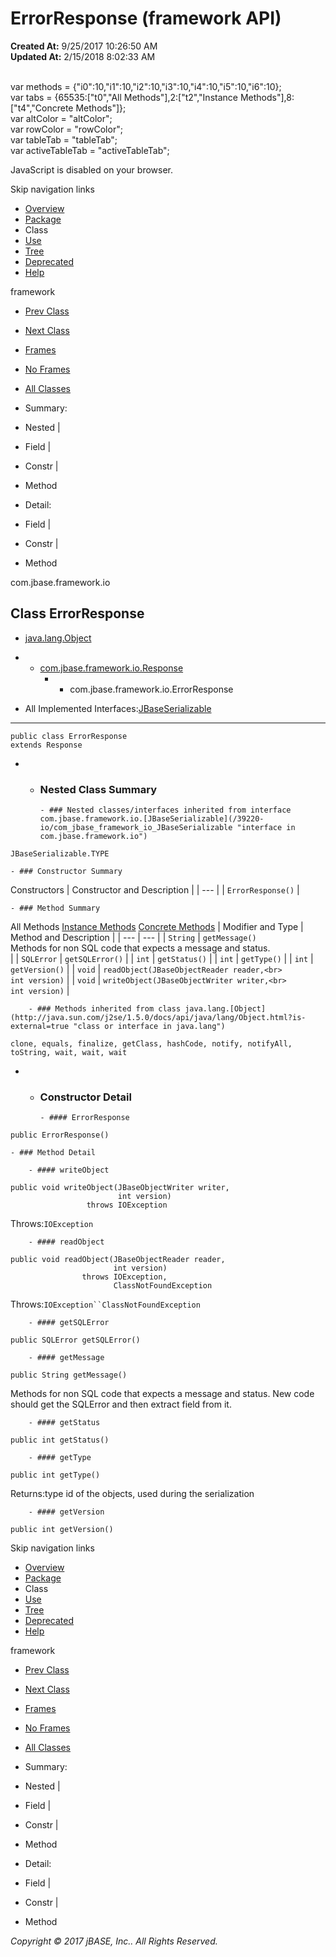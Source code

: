 # ErrorResponse (framework   API)

**Created At:** 9/25/2017 10:26:50 AM  
**Updated At:** 2/15/2018 8:02:33 AM  

<!--<br>    try {<br>        if (location.href.indexOf('is-external=true') == -1) {<br>            parent.document.title="ErrorResponse (framework   API)";<br>        }<br>    }<br>    catch(err) {<br>    }<br>//--><br>var methods = {"i0":10,"i1":10,"i2":10,"i3":10,"i4":10,"i5":10,"i6":10};<br>var tabs = {65535:["t0","All Methods"],2:["t2","Instance Methods"],8:["t4","Concrete Methods"]};<br>var altColor = "altColor";<br>var rowColor = "rowColor";<br>var tableTab = "tableTab";<br>var activeTableTab = "activeTableTab";
JavaScript is disabled on your browser.

Skip navigation links

- [Overview](../../../../overview-summary.html)
- [Package](/39220-io/com_jbase_framework_io_package-summary)
- Class
- [Use](/39223-class-use/com_jbase_framework_io_class-use_ErrorResponse)
- [Tree](/39220-io/com_jbase_framework_io_package-tree)
- [Deprecated](../../../../deprecated-list.html)
- [Help](../../../../help-doc.html)


framework <br>

- [Prev Class](/39220-io/com_jbase_framework_io_ByteTools "class in com.jbase.framework.io")
- [Next Class](/39220-io/com_jbase_framework_io_GZipCompressor "class in com.jbase.framework.io")


- [Frames](../../../../index.html?com/jbase/framework/io//39220-io/com_jbase_framework_io_ErrorResponse)
- [No Frames](/39220-io/com_jbase_framework_io_ErrorResponse)


- [All Classes](../../../../allclasses-noframe.html)


<!--<br>  allClassesLink = document.getElementById("allclasses\_navbar\_top");<br>  if(window==top) {<br>    allClassesLink.style.display = "block";<br>  }<br>  else {<br>    allClassesLink.style.display = "none";<br>  }<br>  //-->

- Summary:
- Nested |
- Field |
- Constr |
- Method


- Detail:
- Field |
- Constr |
- Method

com.jbase.framework.io

## Class ErrorResponse

- [java.lang.Object](http://java.sun.com/j2se/1.5.0/docs/api/java/lang/Object.html?is-external=true "class or interface in java.lang")
- - [com.jbase.framework.io.Response](/39220-io/com_jbase_framework_io_Response "class in com.jbase.framework.io")
    - - com.jbase.framework.io.ErrorResponse


- All Implemented Interfaces:[JBaseSerializable](/39220-io/com_jbase_framework_io_JBaseSerializable "interface in com.jbase.framework.io")
* * *


```
public class ErrorResponse
extends Response
```

- - ### Nested Class Summary

        - ### Nested classes/interfaces inherited from interface com.jbase.framework.io.[JBaseSerializable](/39220-io/com_jbase_framework_io_JBaseSerializable "interface in com.jbase.framework.io")
`JBaseSerializable.TYPE`


    - ### Constructor Summary


Constructors | Constructor and Description |
| --- |
| `ErrorResponse()`  |


    - ### Method Summary


All Methods [Instance Methods](javascript:show%282%29;) [Concrete Methods](javascript:show%288%29;) | Modifier and Type | Method and Description |
| --- | --- |
| `String` | `getMessage()`<br>Methods for non SQL code that expects a message and status.<br> |
| `SQLError` | `getSQLError()`  |
| `int` | `getStatus()`  |
| `int` | `getType()`  |
| `int` | `getVersion()`  |
| `void` | `readObject(JBaseObjectReader reader,<br>          int version)`  |
| `void` | `writeObject(JBaseObjectWriter writer,<br>           int version)`  |


        - ### Methods inherited from class java.lang.[Object](http://java.sun.com/j2se/1.5.0/docs/api/java/lang/Object.html?is-external=true "class or interface in java.lang")
`clone, equals, finalize, getClass, hashCode, notify, notifyAll, toString, wait, wait, wait`

- - ### Constructor Detail

        - #### ErrorResponse

```
public ErrorResponse()
```


    - ### Method Detail

        - #### writeObject

```
public void writeObject(JBaseObjectWriter writer,
                        int version)
                 throws IOException
```
Throws:`IOException`


        - #### readObject

```
public void readObject(JBaseObjectReader reader,
                       int version)
                throws IOException,
                       ClassNotFoundException
```
Throws:`IOException``ClassNotFoundException`


        - #### getSQLError

```
public SQLError getSQLError()
```


        - #### getMessage

```
public String getMessage()
```

Methods for non SQL code that expects a message and status. New code<br> should get the SQLError and then extract field from it.


        - #### getStatus

```
public int getStatus()
```


        - #### getType

```
public int getType()
```
Returns:type id of the objects, used during the serialization


        - #### getVersion

```
public int getVersion()
```

Skip navigation links

- [Overview](../../../../overview-summary.html)
- [Package](/39220-io/com_jbase_framework_io_package-summary)
- Class
- [Use](/39223-class-use/com_jbase_framework_io_class-use_ErrorResponse)
- [Tree](/39220-io/com_jbase_framework_io_package-tree)
- [Deprecated](../../../../deprecated-list.html)
- [Help](../../../../help-doc.html)


framework <br>

- [Prev Class](/39220-io/com_jbase_framework_io_ByteTools "class in com.jbase.framework.io")
- [Next Class](/39220-io/com_jbase_framework_io_GZipCompressor "class in com.jbase.framework.io")


- [Frames](../../../../index.html?com/jbase/framework/io//39220-io/com_jbase_framework_io_ErrorResponse)
- [No Frames](/39220-io/com_jbase_framework_io_ErrorResponse)


- [All Classes](../../../../allclasses-noframe.html)


<!--<br>  allClassesLink = document.getElementById("allclasses\_navbar\_bottom");<br>  if(window==top) {<br>    allClassesLink.style.display = "block";<br>  }<br>  else {<br>    allClassesLink.style.display = "none";<br>  }<br>  //-->

- Summary:
- Nested |
- Field |
- Constr |
- Method


- Detail:
- Field |
- Constr |
- Method

*Copyright © 2017 jBASE, Inc.. All Rights Reserved.*
